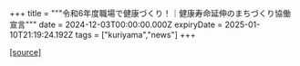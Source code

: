 +++
title = """令和6年度職場で健康づくり！｜健康寿命延伸のまちづくり協働宣言"""
date = 2024-12-03T00:00:00.000Z
expiryDate = 2025-01-10T21:19:24.192Z
tags = ["kuriyama","news"]
+++


[[source]](https://www.town.kuriyama.hokkaido.jp/soshiki/38/29667.html)
